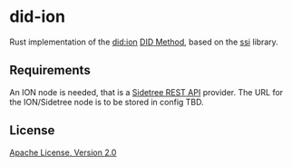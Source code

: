 # did-ion

Rust implementation of the [did:ion][] [DID Method][], based on the [ssi][] library.

## Requirements

An ION node is needed, that is a [Sidetree REST API][] provider. The URL for
the ION/Sidetree node is to be stored in config TBD.

## License

[Apache License, Version 2.0](http://www.apache.org/licenses/)

[did:ion]: https://identity.foundation/ion/
[DID Method]: https://www.w3.org/TR/did-core/#methods
[ssi]: https://github.com/spruceid/ssi/
[Sidetree REST API]: https://identity.foundation/sidetree/api/
